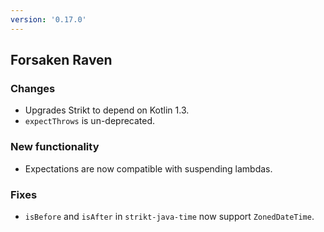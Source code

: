 ```yaml
---
version: '0.17.0'
---
```


## Forsaken Raven

### Changes

- Upgrades Strikt to depend on Kotlin 1.3.
- `expectThrows` is un-deprecated.

### New functionality

- Expectations are now compatible with suspending lambdas.

### Fixes

- `isBefore` and `isAfter` in `strikt-java-time` now support `ZonedDateTime`.
